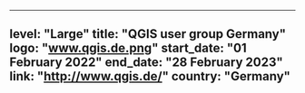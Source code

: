 
---
level: "Large"
title: "QGIS user group Germany"
logo: "www.qgis.de.png"
start_date: "01 February 2022"
end_date: "28 February 2023"
link: "http://www.qgis.de/"
country: "Germany"
---
